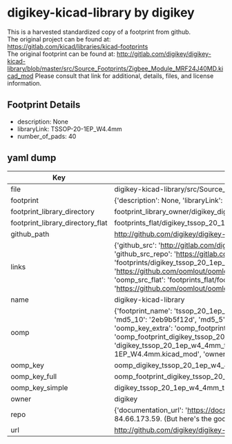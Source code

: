 # digikey-kicad-library by digikey  
This is a harvested standardized copy of a footprint from github.  
The original project can be found at:  
https://gitlab.com/kicad/libraries/kicad-footprints  
The original footprint can be found at:
http://gitlab.com/digikey/digikey-kicad-library/blob/master/src/Source_Footprints/Zigbee_Module_MRF24J40MD.kicad_mod
Please consult that link for additional, details, files, and license information.  
## Footprint Details
* description: None  
* libraryLink: TSSOP-20-1EP_W4.4mm  
* number_of_pads: 40  
## yaml dump  
| Key | Value |  
| --- | --- |  
| file | digikey-kicad-library/src/Source_Footprints/TSSOP-20-1EP_W4.4mm.kicad_mod |  
| footprint | {'description': None, 'libraryLink': 'TSSOP-20-1EP_W4.4mm', 'number_of_pads': 40} |  
| footprint_library_directory | footprint_library_owner/digikey_digikey-kicad-library |  
| footprint_library_directory_flat | footprints_flat/digikey_tssop_20_1ep_w4_4mm_tssop_20_1ep_w4_4mm/working |  
| github_path | http://github.com/digikey/digikey-kicad-library/blob/master/src/Source_Footprints/TSSOP-20-1EP_W4.4mm.kicad_mod |  
| links | {'github_src': 'http://gitlab.com/digikey/digikey-kicad-library/blob/master/src/Source_Footprints/Zigbee_Module_MRF24J40MD.kicad_mod', 'github_src_repo': 'https://gitlab.com/kicad/libraries/kicad-footprints', 'oomp_bot': 'footprints/digikey_tssop_20_1ep_w4_4mm_tssop_20_1ep_w4_4mm/working', 'oomp_bot_github': 'https://github.com/oomlout/oomlout_oomp_footprint_bot/tree/main/footprints/digikey_tssop_20_1ep_w4_4mm_tssop_20_1ep_w4_4mm/working', 'oomp_src_flat': 'footprints_flat/footprints_flat/digikey_tssop_20_1ep_w4_4mm_tssop_20_1ep_w4_4mm/working', 'oomp_src_flat_github': 'https://github.com/oomlout/oomlout_oomp_footprint_src/tree/main/footprints_flat/digikey_tssop_20_1ep_w4_4mm_tssop_20_1ep_w4_4mm/working'} |  
| name | digikey-kicad-library |  
| oomp | {'footprint_name': 'tssop_20_1ep_w4_4mm', 'library_name': 'tssop_20_1ep_w4_4mm_kicad_mod', 'md5': '2eb9b5f12d4efe651207fe21d16f3110', 'md5_10': '2eb9b5f12d', 'md5_5': '2eb9b', 'md5_6': '2eb9b5', 'oomp_key': 'oomp_digikey_tssop_20_1ep_w4_4mm_tssop_20_1ep_w4_4mm', 'oomp_key_extra': 'oomp_footprint_digikey_tssop_20_1ep_w4_4mm_tssop_20_1ep_w4_4mm', 'oomp_key_full': 'oomp_footprint_digikey_tssop_20_1ep_w4_4mm_tssop_20_1ep_w4_4mm_2eb9b5', 'oomp_key_simple': 'digikey_tssop_20_1ep_w4_4mm_tssop_20_1ep_w4_4mm', 'original_filename': 'digikey-kicad-library/src/Source_Footprints/TSSOP-20-1EP_W4.4mm.kicad_mod', 'owner_name': 'digikey'} |  
| oomp_key | oomp_digikey_tssop_20_1ep_w4_4mm_tssop_20_1ep_w4_4mm |  
| oomp_key_full | oomp_footprint_digikey_tssop_20_1ep_w4_4mm_tssop_20_1ep_w4_4mm |  
| oomp_key_simple | digikey_tssop_20_1ep_w4_4mm_tssop_20_1ep_w4_4mm |  
| owner | digikey |  
| repo | {'documentation_url': 'https://docs.github.com/rest/overview/resources-in-the-rest-api#rate-limiting', 'message': "API rate limit exceeded for 84.66.173.59. (But here's the good news: Authenticated requests get a higher rate limit. Check out the documentation for more details.)"} |  
| url | http://github.com/digikey/digikey-kicad-library |  

